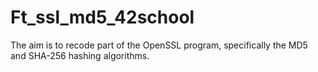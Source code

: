 # Ft_ssl_md5_42school
The aim is to recode part of the OpenSSL program, specifically the MD5 and SHA-256 hashing algorithms.
